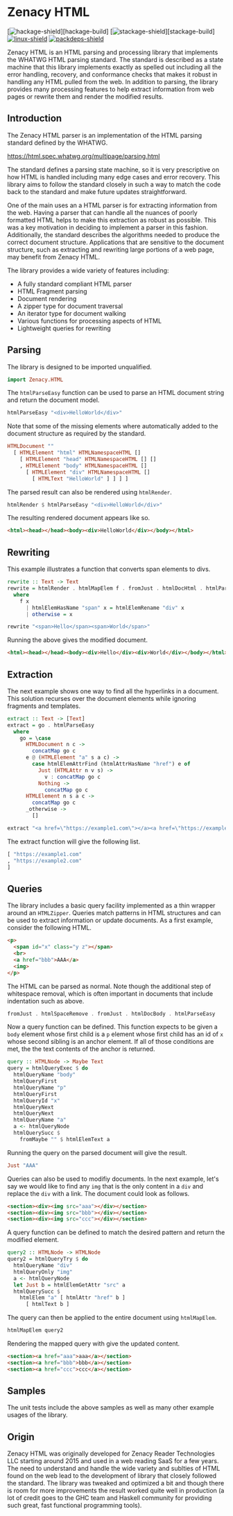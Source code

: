 # Zenacy HTML

[![hackage-shield][]][hackage-build]
[![stackage-shield][]][stackage-build]
[![linux-shield][]][linux-build]
[![packdeps-shield][]][packdeps]

Zenacy HTML is an HTML parsing and processing library that implements the
WHATWG HTML parsing standard.  The standard is described as a state machine
that this library implements exactly as spelled out including all the error
handling, recovery, and conformance checks that makes it robust in handling
any HTML pulled from the web.  In addition to parsing, the library provides
many processing features to help extract information from web pages or
rewrite them and render the modified results.

## Introduction

The Zenacy HTML parser is an implementation of the HTML parsing standard
defined by the WHATWG.

https://html.spec.whatwg.org/multipage/parsing.html

The standard defines a parsing state machine, so it is very prescriptive
on how HTML is handled including many edge cases and error recovery.
This library aims to follow the standard closely in such a way to match the
code back to the standard and make future updates straightforward.

One of the main uses an a HTML parser is for extracting information from
the web.  Having a parser that can handle all the nuances of poorly
formatted HTML helps to make this extraction as robust as possible.
This was a key motivation in deciding to implement a parser in this fashion.
Additionally, the standard describes the algorithms needed to produce the
correct document structure.  Applications that are sensitive to the
document structure, such as extracting and rewriting large portions of
a web page, may benefit from Zenacy HTML.

The library provides a wide variety of features including:

* A fully standard compliant HTML parser
* HTML Fragment parsing
* Document rendering
* A zipper type for document traversal
* An iterator type for document walking
* Various functions for processing aspects of HTML
* Lightweight queries for rewriting

## Parsing

The library is designed to be imported unqualified.

```haskell
import Zenacy.HTML
```

The `htmlParseEasy` function can be used to parse an HTML document string
and return the document model.

```haskell
htmlParseEasy "<div>HelloWorld</div>"
```

Note that some of the missing elements where automatically added to
the document structure as required by the standard.

```haskell
HTMLDocument ""
  [ HTMLElement "html" HTMLNamespaceHTML []
    [ HTMLElement "head" HTMLNamespaceHTML [] []
    , HTMLElement "body" HTMLNamespaceHTML []
      [ HTMLElement "div" HTMLNamespaceHTML []
        [ HTMLText "HelloWorld" ] ] ] ]
```

The parsed result can also be rendered using `htmlRender`.

```haskell
htmlRender $ htmlParseEasy "<div>HelloWorld</div>"
```

The resulting rendered document appears like so.

```html
<html><head></head><body><div>HelloWorld</div></body></html>
```

## Rewriting

This example illustrates a function that converts span elements to divs.

```haskell
rewrite :: Text -> Text
rewrite = htmlRender . htmlMapElem f . fromJust . htmlDocHtml . htmlParseEasy
  where
    f x
      | htmlElemHasName "span" x = htmlElemRename "div" x
      | otherwise = x

rewrite "<span>Hello</span><span>World</span>"
```

Running the above gives the modified document.

```html
<html><head></head><body><div>Hello</div><div>World</div></body></html>
```

## Extraction

The next example shows one way to find all the hyperlinks in a document.
This solution recurses over the document elements while ignoring fragments
and templates.

```haskell
extract :: Text -> [Text]
extract = go . htmlParseEasy
  where
    go = \case
      HTMLDocument n c ->
        concatMap go c
      e @ (HTMLElement "a" s a c) ->
        case htmlElemAttrFind (htmlAttrHasName "href") e of
          Just (HTMLAttr n v s) ->
            v : concatMap go c
          Nothing ->
            concatMap go c
      HTMLElement n s a c ->
        concatMap go c
      _otherwise ->
        []

extract "<a href=\"https://example1.com\"></a><a href=\"https://example2.com\"></a>"
```

The extract function will give the following list.

```haskell
[ "https://example1.com"
, "https://example2.com"
]
```

## Queries

The library includes a basic query facility implemented as a thin wrapper
around an `HTMLZipper`.  Queries match patterns in HTML structures and can
be used to extract information or update documents.  As a first example,
consider the following HTML.

```html
<p>
  <span id="x" class="y z"></span>
  <br>
  <a href="bbb">AAA</a>
  <img>
</p>
```

The HTML can be parsed as normal.  Note though the additional step of
whitespace removal, which is often important in documents that include
indentation such as above.

```haskell
fromJust . htmlSpaceRemove . fromJust . htmlDocBody . htmlParseEasy
```

Now a query function can be defined.  This function expects to be given
a `body` element whose first child is a `p` element whose first child
has an id of `x` whose second sibling is an anchor element.  If all of
those conditions are met, the the text contents of the anchor is returned.

```haskell
query :: HTMLNode -> Maybe Text
query = htmlQueryExec $ do
  htmlQueryName "body"
  htmlQueryFirst
  htmlQueryName "p"
  htmlQueryFirst
  htmlQueryId "x"
  htmlQueryNext
  htmlQueryNext
  htmlQueryName "a"
  a <- htmlQueryNode
  htmlQuerySucc $
    fromMaybe "" $ htmlElemText a
```

Running the query on the parsed document will give the result.

```haskell
Just "AAA"
```

Queries can also be used to modifiy documents.  In the next example, let's
say we would like to find any `img` that is the only content in a `div` and
replace the `div` with a link.  The document could look as follows.

```html
<section><div><img src="aaa"></div></section>
<section><div><img src="bbb"></div></section>
<section><div><img src="ccc"></div></section>
```

A query function can be defined to match the desired pattern and return the
modified element.

```haskell
query2 :: HTMLNode -> HTMLNode
query2 = htmlQueryTry $ do
  htmlQueryName "div"
  htmlQueryOnly "img"
  a <- htmlQueryNode
  let Just b = htmlElemGetAttr "src" a
  htmlQuerySucc $
    htmlElem "a" [ htmlAttr "href" b ]
      [ htmlText b ]
```

The query can then be applied to the entire document using `htmlMapElem`.

```haskell
htmlMapElem query2
```

Rendering the mapped query with give the updated content.

```html
<section><a href="aaa">aaa</a></section>
<section><a href="bbb">bbb</a></section>
<section><a href="ccc">ccc</a></section>
```

## Samples

The unit tests include the above samples as well as many other example
usages of the library.

## Origin

Zenacy HTML was originally developed for Zenacy Reader Technologies LLC
starting around 2015 and used in a web reading SaaS for a few years.
The need to understand and handle the wide variety and sublties of HTML
found on the web lead to the development of library that closely followed
the standard.  The library was tweaked and optimized a bit and though
there is room for more improvements the result worked quite well in
production (a lot of credit goes to the GHC team and Haskell community
for providing such great, fast functional programming tools).

[hackage-shield]: https://img.shields.io/hackage/v/zenacy-html.svg?label=Hackage
[hackage-version]: https://hackage.haskell.org/package/zenacy-html
[stackage-shield]: https://www.stackage.org/package/zenacy-html/badge/nightly?label=Stackage
[stackage-version]: https://www.stackage.org/package/zenacy-html
[linux-shield]: https://img.shields.io/travis/com/mlcfp/zenacy-html?label=Linux%20build
[linux-build]: https://travis-ci.org/mlcfp/zenacy-html
[packdeps-shield]: https://img.shields.io/hackage-deps/v/zenacy-html.svg?maxAge=3600
[packdeps]: http://packdeps.haskellers.com/feed?needle=zenacy-html

